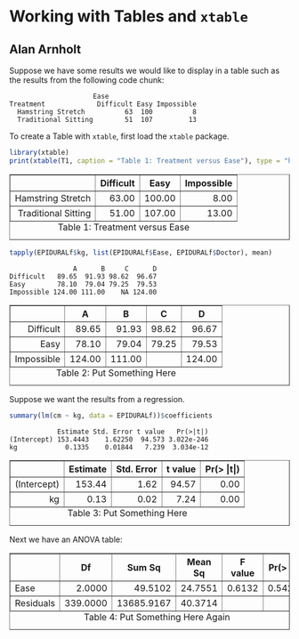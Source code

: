 # Working with Tables and `xtable`

## Alan Arnholt

Suppose we have some results we would like to display in a table such as
the results from the following code chunk:


```
                     Ease
Treatment             Difficult Easy Impossible
  Hamstring Stretch          63  100          8
  Traditional Sitting        51  107         13
```


To create a Table with `xtable`, first load the `xtable` package.


```r
library(xtable)
print(xtable(T1, caption = "Table 1: Treatment versus Ease"), type = "html")
```

<!-- html table generated in R 3.0.1 by xtable 1.7-1 package -->
<!-- Tue Feb 04 10:27:44 2014 -->
<TABLE border=1>
<CAPTION ALIGN="bottom"> Table 1: Treatment versus Ease </CAPTION>
<TR> <TH>  </TH> <TH> Difficult </TH> <TH> Easy </TH> <TH> Impossible </TH>  </TR>
  <TR> <TD align="right"> Hamstring Stretch </TD> <TD align="right"> 63.00 </TD> <TD align="right"> 100.00 </TD> <TD align="right"> 8.00 </TD> </TR>
  <TR> <TD align="right"> Traditional Sitting </TD> <TD align="right"> 51.00 </TD> <TD align="right"> 107.00 </TD> <TD align="right"> 13.00 </TD> </TR>
   </TABLE>



```r
tapply(EPIDURALf$kg, list(EPIDURALf$Ease, EPIDURALf$Doctor), mean)
```

```
                A      B     C      D
Difficult   89.65  91.93 98.62  96.67
Easy        78.10  79.04 79.25  79.53
Impossible 124.00 111.00    NA 124.00
```



<!-- html table generated in R 3.0.1 by xtable 1.7-1 package -->
<!-- Tue Feb 04 10:27:44 2014 -->
<TABLE border=1>
<CAPTION ALIGN="bottom"> Table 2: Put Something Here </CAPTION>
<TR> <TH>  </TH> <TH> A </TH> <TH> B </TH> <TH> C </TH> <TH> D </TH>  </TR>
  <TR> <TD align="right"> Difficult </TD> <TD align="right"> 89.65 </TD> <TD align="right"> 91.93 </TD> <TD align="right"> 98.62 </TD> <TD align="right"> 96.67 </TD> </TR>
  <TR> <TD align="right"> Easy </TD> <TD align="right"> 78.10 </TD> <TD align="right"> 79.04 </TD> <TD align="right"> 79.25 </TD> <TD align="right"> 79.53 </TD> </TR>
  <TR> <TD align="right"> Impossible </TD> <TD align="right"> 124.00 </TD> <TD align="right"> 111.00 </TD> <TD align="right">  </TD> <TD align="right"> 124.00 </TD> </TR>
   </TABLE>

Suppose we want the results from a regression.


```r
summary(lm(cm ~ kg, data = EPIDURALf))$coefficients
```

```
            Estimate Std. Error t value   Pr(>|t|)
(Intercept) 153.4443    1.62250  94.573 3.022e-246
kg            0.1335    0.01844   7.239  3.034e-12
```


<!-- html table generated in R 3.0.1 by xtable 1.7-1 package -->
<!-- Tue Feb 04 10:27:44 2014 -->
<TABLE border=1>
<CAPTION ALIGN="bottom"> Table 3: Put Something Here </CAPTION>
<TR> <TH>  </TH> <TH> Estimate </TH> <TH> Std. Error </TH> <TH> t value </TH> <TH> Pr(&gt |t|) </TH>  </TR>
  <TR> <TD align="right"> (Intercept) </TD> <TD align="right"> 153.44 </TD> <TD align="right"> 1.62 </TD> <TD align="right"> 94.57 </TD> <TD align="right"> 0.00 </TD> </TR>
  <TR> <TD align="right"> kg </TD> <TD align="right"> 0.13 </TD> <TD align="right"> 0.02 </TD> <TD align="right"> 7.24 </TD> <TD align="right"> 0.00 </TD> </TR>
   </TABLE>


Next we have an ANOVA table:

<!-- html table generated in R 3.0.1 by xtable 1.7-1 package -->
<!-- Tue Feb 04 10:27:44 2014 -->
<TABLE border=1>
<CAPTION ALIGN="bottom"> Table 4: Put Something Here Again </CAPTION>
<TR> <TH>  </TH> <TH> Df </TH> <TH> Sum Sq </TH> <TH> Mean Sq </TH> <TH> F value </TH> <TH> Pr(&gt F) </TH>  </TR>
  <TR> <TD> Ease </TD> <TD align="right"> 2.0000 </TD> <TD align="right"> 49.5102 </TD> <TD align="right"> 24.7551 </TD> <TD align="right"> 0.6132 </TD> <TD align="right"> 0.5422 </TD> </TR>
  <TR> <TD> Residuals </TD> <TD align="right"> 339.0000 </TD> <TD align="right"> 13685.9167 </TD> <TD align="right"> 40.3714 </TD> <TD align="right">  </TD> <TD align="right">  </TD> </TR>
   </TABLE>

